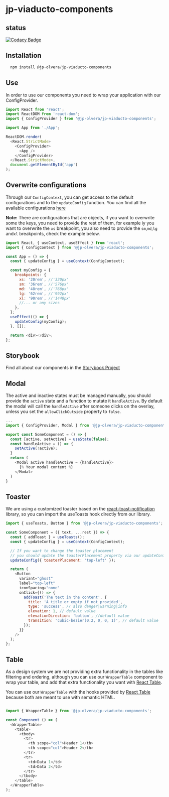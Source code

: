 # jp-viaducto-components

## status

[![Codacy Badge](https://app.codacy.com/project/badge/Grade/3d5e6929fd254dbab5d0b5e710333158)](https://www.codacy.com/gh/jp-olvera/jp-viaducto-components/dashboard?utm_source=github.com&utm_medium=referral&utm_content=jp-olvera/jp-viaducto-components&utm_campaign=Badge_Grade)

## Installation

```js
  npm install @jp-olvera/jp-viaducto-components
```

## Use

In order to use our components you need to wrap your application with our ConfigProvider.

```js
import React from 'react';
import ReactDOM from 'react-dom';
import { ConfigProvider } from '@jp-olvera/jp-viaducto-components';

import App from './App';

ReactDOM.render(
  <React.StrictMode>
    <ConfigProvider>
      <App />
    </ConfigProvider>
  </React.StrictMode>,
  document.getElementById('app')
);
```

## Overwrite configurations

Through our `ConfigContext`, you can get access to the default configurations and to the `updateConfig` function.
You can find all the available configurations [here](https://github.com/jp-olvera/jp-viaducto-components/blob/staging/src/utils/config.ts)

**Note:** There are configurations that are objects, if you want to overwrite some the keys, you need to provide the rest of them,
for example iy you want to overwrite the `xs` breakpoint, you also need to provide the `sm`,`md`,`lg` and`xl` breakpoints, check the example below.

```js
import React, { useContext, useEffect } from 'react';
import { ConfigContext } from '@jp-olvera/jp-viaducto-components';

const App = () => {
  const { updateConfig } = useContext(ConfigContext);

  const myConfig = {
    breakpoints: {
      xs: '20rem', //'320px'
      sm: '36rem', //'576px'
      md: '48rem', //'768px'
      lg: '62rem', //'992px'
      xl: '90rem', //'1440px'
      //... or any sizes
    },
  };
  useEffect(() => {
    updateConfig(myConfig);
  }, []);

  return <div></div>;
};
```

## Storybook

Find all about our components in the [Storybook Project](https://jp-olvera.github.io/jp-viaducto-components/?path=/story/andamio-cells-anchor--default)

## Modal

The active and inactive states must be managed manually, you should provide the `active` state and a function to mutate it `handleActive`. By default the modal will call the `handleActive` after someone clicks on the overlay, unless you set the `allowClickOutside` property to `false`.

```js
...
import { ConfigProvider, Modal } from '@jp-olvera/jp-viaducto-components';

export const SomeComponent = () => {
  const [active, setActive] = useState(false);
  const handleActive = () => {
    setActive(!active);
  }
  return (
    <Modal active handleActive = {handleActive}>
      {% Your modal content %}
    </Modal>
  )
}
```

## Toaster

We are using a customized toaster based on the [react-toast-notification](https://www.npmjs.com/package/react-toast-notifications) library, so you can import the useToasts hook directly from our library.

```js
import { useToasts, Button } from '@jp-olvera/jp-viaducto-components';

const SomeComponent = ({ text, ...rest }) => {
  const { addToast } = useToasts();
  const { updateConfig } = useContext(ConfigContext);

  // If you want to change the toaster placement
  // you should update the toasterPlacement property via our updateConfig function
  updateConfig({ toasterPlacement: 'top-left' });

  return (
    <Button
      variant="ghost"
      label="top-left"
      iconSpacing="none"
      onClick={() => {
        addToast('The text in the content', {
          title: 'A title or empty if not provided',
          type: 'success', // also danger|warning|info
          elevation: 1, // default value
          elevationDirection: 'bottom', //default value
          transition: 'cubic-bezier(0.2, 0, 0, 1)', // default value
        });
      }}
    />
  );
};
```

## Table

As a design system we are not providing extra functionality in the tables like filtering and ordering, although you can use our `WrapperTable` component to wrap your table, and add that extra functionality you want with [React Table](https://react-table.tanstack.com/).

You can use our `WrapperTable` with the hooks provided by [React Table](https://react-table.tanstack.com/) because both are meant to use with semantic HTML.

```js

import { WrapperTable } from '@jp-olvera/jp-viaducto-components';

const Component () => (
  <WrapperTable>
    <table>
      <tbody>
        <tr>
          <th scope="col">Header 1</th>
          <th scope="col">Header 2</th>
        </tr>
        <tr>
          <td>Data 1</td>
          <td>Data 2</td>
        </tr>
      </tbody>
    </table>
  </WrapperTable>
);

```
